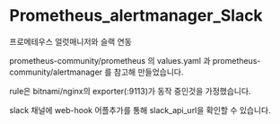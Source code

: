 # Prometheus_alertmanager_Slack

프로메테우스 얼럿매니저와 슬랙 연동

prometheus-community/prometheus 의 values.yaml 과 prometheus-community/alertmanager 를 참고해 만들었습니다.

rule은 bitnami/nginx의 exporter(:9113)가 동작 중인것을 가정했습니다.

slack 채널에 web-hook 어플추가를 통해 slack_api_url을 확인할 수 있습니다.
